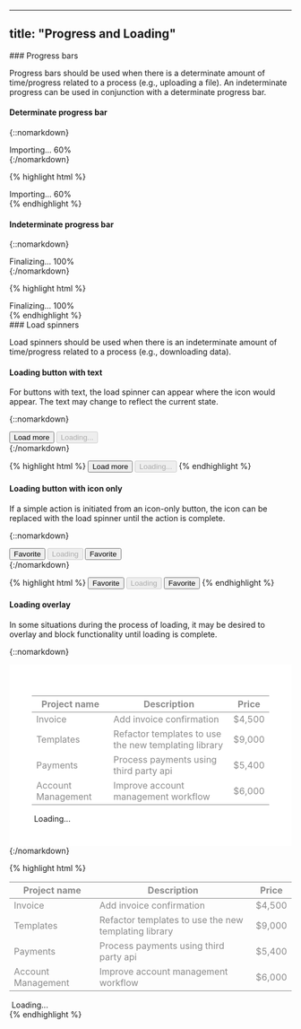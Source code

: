 ---
title: "Progress and Loading"
-----------------------------

<div class="pl-pattern">
### Progress bars

Progress bars should be used when there is a determinate amount of time/progress related to a process (e.g., uploading a file). An indeterminate progress can be used in conjunction with a determinate progress bar.

#### Determinate progress bar

{::nomarkdown}
<div class="pl-preview">
    <div style="max-width: 200px;">
      <div class="progress-label">
        Importing... <span id="exampleProgressBarValue" class="pull-right text-muted">60%</span>
      </div>
      <div class="progress">
        <div id="exampleProgressBar" class="progress-bar" role="progressbar" aria-valuenow="60" aria-valuemin="0" aria-valuemax="100" style="width: 60%;"></div>
      </div>
    </div>
</div>
{:/nomarkdown}

{% highlight html %}
<div>
  <div class="progress-label">
    Importing... <span id="exampleProgressBarValue" class="pull-right text-muted">60%</span>
  </div>
  <div class="progress">
    <div id="exampleProgressBar" class="progress-bar" role="progressbar" aria-valuenow="60" aria-valuemin="0" aria-valuemax="100" style="width: 60%;"></div>
  </div>
</div>
{% endhighlight %}

#### Indeterminate progress bar

{::nomarkdown}
<div class="pl-preview">
    <div style="max-width: 200px;">
      <div class="progress-label">
        Finalizing...
        <span id="exampleProgressBarValue" class="pull-right text-muted">100%</span>
      </div>
      <div class="progress">
        <div class="progress-bar progress-bar-striped active" role="progressbar" aria-valuenow="100" aria-valuemin="0" aria-valuemax="100" style="width: 100%;"></div>
      </div>
    </div>
</div>
{:/nomarkdown}


{% highlight html %}
<div style="max-width: 200px;">
  <div class="progress-label">
    Finalizing...
    <span id="exampleProgressBarValue" class="pull-right text-muted">100%</span>
  </div>
  <div class="progress">
    <div class="progress-bar progress-bar-striped active" role="progressbar" aria-valuenow="100" aria-valuemin="0" aria-valuemax="100" style="width: 100%;"></div>
  </div>
</div>
{% endhighlight %}
</div>

<div class="pl-pattern">
### Load spinners

Load spinners should be used when there is an indeterminate amount of time/progress related to a process (e.g., downloading data).

#### Loading button with text
For buttons with text, the load spinner can appear where the icon would appear. The text may change to reflect the current state.

{::nomarkdown}
<div class="pl-preview">
<button class="btn btn-default">Load more</button>
<button class="btn btn-default" disabled>
    <i class="fa fa-spinner fa-spin"></i> Loading...
</button>
</div>
{:/nomarkdown}

{% highlight html %}
<button class="btn btn-default">Load more</button>
<button class="btn btn-default" disabled>
    <i class="fa fa-spinner fa-spin"></i> Loading...
</button>
{% endhighlight %}

#### Loading button with icon only
If a simple action is initiated from an icon-only button, the icon can be replaced with the load spinner until the action is complete.

{::nomarkdown}
<div class="pl-preview">
<button class="btn btn-default btn-icon-only">
    <i class="fa fa-star-o"></i>
    <span class="sr-only">Favorite</span>
</button>
<button class="btn btn-default btn-icon-only" disabled>
    <i class="fa fa-spinner fa-spin"></i>
    <span class="sr-only">Loading</span>
</button>
<button class="btn btn-default btn-icon-only">
    <i class="fa fa-star"></i>
    <span class="sr-only">Favorite</span>
</button>
</div>
{:/nomarkdown}

{% highlight html %}
<button class="btn btn-default btn-icon-only">
    <i class="fa fa-star-o"></i>
    <span class="sr-only">Favorite</span>
</button>
<button class="btn btn-default btn-icon-only" disabled>
    <i class="fa fa-spinner fa-spin"></i>
    <span class="sr-only">Loading</span>
</button>
<button class="btn btn-default btn-icon-only">
    <i class="fa fa-star"></i>
    <span class="sr-only">Favorite</span>
</button>
{% endhighlight %}

#### Loading overlay
In some situations during the process of loading, it may be desired to overlay and block functionality until loading is complete.

{::nomarkdown}
<div class="pl-preview">
<div style="position: relative; padding: 40px; background: #fff;">
    <table class="cbp-table mdl-js-data-table" style="opacity: .5;">
        <thead>
          <tr>
            <th class="non-numeric">Project name</th>
            <th class="non-numeric">Description</th>
            <th>Price</th>
          </tr>
        </thead>
        <tbody>
          <tr>
            <td class="non-numeric">Invoice</td>
            <td class="non-numeric">
              <span>Add invoice confirmation</span>
            </td>
            <td>
              <span>$4,500</span>
            </td>
          </tr>
          <tr>
            <td class="non-numeric">Templates</td>
            <td class="non-numeric">
              <span>Refactor templates to use the new templating library</span>
            </td>
            <td>
              <span>$9,000</span>
            </td>
          </tr>
          <tr>
            <td class="non-numeric">Payments</td>
            <td class="non-numeric">
              <span>Process payments using third party api</span>
            </td>
            <td>
              <span>$5,400</span>
            </td>
          </tr>
          <tr>
            <td class="non-numeric">Account Management</td>
            <td class="non-numeric">
              <span>Improve account management workflow</span>
            </td>
            <td>
              <span>$6,000</span>
            </td>
          </tr>
        </tbody>
    </table>
      <div class="loading-box text-center text-muted">
        <i class="fa fa-spinner fa-pulse fa-fw"></i>&nbsp;Loading...
      </div>
</div>
</div>
{:/nomarkdown}

{% highlight html %}
<table class="cbp-table mdl-js-data-table" style="opacity: .5;">
    <thead>
      <tr>
        <th class="non-numeric">Project name</th>
        <th class="non-numeric">Description</th>
        <th>Price</th>
      </tr>
    </thead>
    <tbody>
      <tr>
        <td class="non-numeric">Invoice</td>
        <td class="non-numeric">
          <span>Add invoice confirmation</span>
        </td>
        <td>
          <span>$4,500</span>
        </td>
      </tr>
      <tr>
        <td class="non-numeric">Templates</td>
        <td class="non-numeric">
          <span>Refactor templates to use the new templating library</span>
        </td>
        <td>
          <span>$9,000</span>
        </td>
      </tr>
      <tr>
        <td class="non-numeric">Payments</td>
        <td class="non-numeric">
          <span>Process payments using third party api</span>
        </td>
        <td>
          <span>$5,400</span>
        </td>
      </tr>
      <tr>
        <td class="non-numeric">Account Management</td>
        <td class="non-numeric">
          <span>Improve account management workflow</span>
        </td>
        <td>
          <span>$6,000</span>
        </td>
      </tr>
    </tbody>
</table>
<div class="loading-box text-center text-muted">
<i class="fa fa-spinner fa-pulse fa-fw"></i>&nbsp;Loading...
</div>
{% endhighlight %}

</div>
